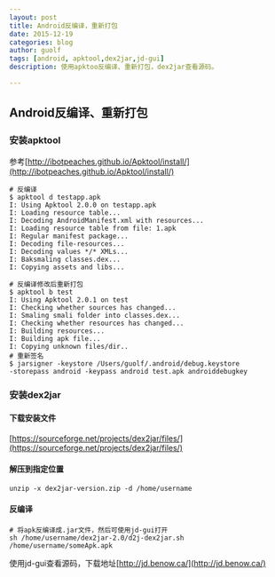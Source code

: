 ```yaml
---
layout: post
title: Android反编译，重新打包
date: 2015-12-19
categories: blog
author: guolf
tags: [android, apktool,dex2jar,jd-gui]
description: 使用apktoo反编译、重新打包，dex2jar查看源码。

---
```

## Android反编译、重新打包

### 安装apktool 

参考[http://ibotpeaches.github.io/Apktool/install/](http://ibotpeaches.github.io/Apktool/install/)


```
# 反编译
$ apktool d testapp.apk
I: Using Apktool 2.0.0 on testapp.apk
I: Loading resource table...
I: Decoding AndroidManifest.xml with resources...
I: Loading resource table from file: 1.apk
I: Regular manifest package...
I: Decoding file-resources...
I: Decoding values */* XMLs...
I: Baksmaling classes.dex...
I: Copying assets and libs...
```

```
# 反编译修改后重新打包
$ apktool b test
I: Using Apktool 2.0.1 on test
I: Checking whether sources has changed...
I: Smaling smali folder into classes.dex...
I: Checking whether resources has changed...
I: Building resources...
I: Building apk file...
I: Copying unknown files/dir..
# 重新签名
$ jarsigner -keystore /Users/guolf/.android/debug.keystore 
-storepass android -keypass android test.apk androiddebugkey 
```


### 安装dex2jar

#### 下载安装文件
[https://sourceforge.net/projects/dex2jar/files/](https://sourceforge.net/projects/dex2jar/files/)

#### 解压到指定位置
```
unzip -x dex2jar-version.zip -d /home/username
```

#### 反编译

```
# 将apk反编译成.jar文件，然后可使用jd-gui打开
sh /home/username/dex2jar-2.0/d2j-dex2jar.sh /home/username/someApk.apk
```

使用jd-gui查看源码，下载地址[http://jd.benow.ca/](http://jd.benow.ca/)